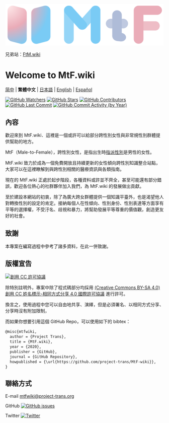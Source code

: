 <!-- markdownlint-disable-next-line -->

[![MtF-wiki][logo-long]][wiki-url]

兄弟站：[FtM.wiki](https://ftm.wiki)

# Welcome to **MtF.wiki**

[简中](README.md) | **繁體中文** | [日本語](README-JA.md) | [English](README-EN.md) | [Español](README-ES.md)

[![GitHub Watchers][badge-gh-watch]][repo]
[![GitHub Stars][badge-gh-stars]][repo]
[![GitHub Contributors][badge-contributors]][gh-contributors]
[![GitHub Last Commit][badge-last-commit]][gh-history]
[![GitHub Commit Activity (by Year)][badge-activity]][gh-commit-activity]

[badge-gh-stars]: https://img.shields.io/github/stars/project-trans/mtf-wiki.svg?style=flat-square&label=Stars
[badge-gh-watch]: https://img.shields.io/github/watchers/project-trans/mtf-wiki.svg?style=flat-square&label=Watch
[badge-contributors]: https://img.shields.io/github/contributors/project-trans/mtf-wiki?style=flat-square
[badge-last-commit]: https://img.shields.io/github/last-commit/project-trans/mtf-wiki?style=flat-square
[badge-activity]: https://img.shields.io/github/commit-activity/y/project-trans/mtf-wiki?style=flat-square
[gh-contributors]: https://github.com/project-trans/MtF-wiki/graphs/contributors?style=flat-square
[gh-history]: https://github.com/project-trans/MtF-wiki/commits/master?style=flat-square
[gh-commit-activity]: https://github.com/project-trans/MtF-wiki/graphs/commit-activity?style=flat-square

## 內容

歡迎來到 MtF.wiki．這裡是一個或許可以給部分跨性別女性與非常規性別群體提供幫助的地方。

MtF（Male-to-Female），跨性別女性，是指出生時[指派性別](https://zh.wikipedia.org/zh-tw/性別指定)是男性的女性。

MtF.wiki 致力於成為一個免費開放且持續更新的女性傾向跨性別知識整合站點，大家可以在這裡瞭解到與跨性別相關的醫療資訊與各類指南。

現在的 MtF.wiki 正處於起步階段，各種資料或許並不齊全，甚至可能還有部分錯誤，歡迎各位熱心的社群夥伴加入我們，為 MtF.wiki 的發展做出貢獻。

至於建設本網站的初衷，除了為廣大跨女群體提供一個知識平臺外，也是渴望他人對轉換性別的設定的肯定。接納每個人在性傾向、性別身份、性別表達等方面享有平等的選擇權，不受汙名、歧視和暴力，將幫助發展平等尊重的價值觀，創造更友好的社會。

## 致謝

本專案在編寫過程中參考了諸多資料，在此一併致謝。

## 版權宣告

[![創用 CC 許可協議][cc-img]][cc-url]

除特別註明外，專案中除了程式碼部分均採用 [(Creative Commons BY-SA 4.0) 創用 CC 姓名標示-相同方式分享 4.0 國際許可協議][cc-url] 進行許可。

換言之，使用過程中您可以自由地共享、演繹，但是必須署名、以相同方式分享、分享時沒有附加限制，

而如果你想要引用這個 GitHub Repo，可以使用如下的 bibtex：

```plain
@misc{mtfwiki,
  author = {Project Trans},
  title = {MtF.wiki},
  year = {2020},
  publisher = {GitHub},
  journal = {GitHub Repository},
  howpublished = {\url{https://github.com/project-trans/MtF-wiki}},
}
```

## 聯絡方式

E-mail <mtfwiki@project-trans.org>

GitHub [![GitHub issues][badge-gh-issues]](https://github.com/project-trans/MtF-wiki/issues/new/choose)

Twitter [![Twitter][badge-twitter]](https://twitter.com/MtFwiki)

[badge-gh-issues]: https://img.shields.io/github/issues/project-trans/mtf-wiki?style=flat-square
[badge-twitter]: https://img.shields.io/twitter/follow/MtFwiki?style=flat-square
[cc-img]: https://i.creativecommons.org/l/by-sa/4.0/88x31.png
[cc-url]: https://creativecommons.org/licenses/by-sa/4.0
[logo-long]: ./static/new/mtf-wiki-long.svg
[repo]: https://github.com/project-trans/MtF-wiki
[wiki-url]: https://mtf.wiki
